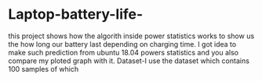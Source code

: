 # Laptop-battery-life-
this project shows how the algorith inside power statistics works to show us the how long our battery last depending on charging time.
I got idea to make such prediction from ubuntu 18.04 powers statistics and you also compare my ploted graph with it. 
Dataset-I use the dataset which contains 100 samples of which
